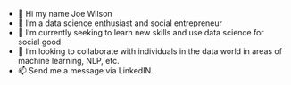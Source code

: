 - 👋 Hi my name Joe Wilson
- 👀 I’m a data science enthusiast and social entrepreneur
- 🌱 I’m currently seeking to learn new skills and use data science for social good
- 💞️ I’m looking to collaborate with individuals in the data world in areas of machine learning, NLP, etc.
- 📫 Send me a message via LinkedIN.
<!---
Tabitha18/Tabitha18 is a ✨ special ✨ repository because its `README.md` (this file) appears on your GitHub profile.
You can click the Preview link to take a look at your changes.
--->
